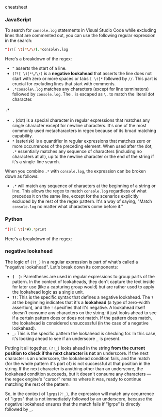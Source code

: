 cheatsheet 



### JavaScript

To search for `console.log` statements in Visual Studio Code while excluding lines that are commented out, you can use the following regular expression in the search:

```bash
^(?![ \t]*\/\/).*console\.log
```

Here's a breakdown of the regex:

- `^` asserts the start of a line.
- `(?![ \t]*\/\/)` is a **negative lookahead** that asserts the line does not start with zero or more spaces or tabs `[ \t]*` followed by `//`. This part is crucial for excluding lines that start with comments.
- `.*console\.log` matches any characters (except for line terminators) followed by `console.log`. The `.` is escaped as `\.` to match the literal dot character.

#### `.*`

- `.` (dot) is a special character in regular expressions that matches any single character except for newline characters. It's one of the most commonly used metacharacters in regex because of its broad matching capability.
- `*` (asterisk) is a quantifier in regular expressions that matches zero or more occurrences of the preceding element. When used after the dot, `.*` essentially matches any sequence of characters (including no characters at all), up to the newline character or the end of the string if it's a single-line search.

When you combine `.*` with `console.log`, the expression can be broken down as follows:

- `.*` will match any sequence of characters at the beginning of a string or line. This allows the regex to match `console.log` regardless of what precedes it on the same line, except for the scenarios explicitly excluded by the rest of the regex pattern. It's a way of saying, "Match `console.log` no matter what characters come before it."



### Python 

```bash
^(?![ \t]*#).*print
```

Here's a breakdown of the regex:



### negative lookahead



The logic of `(?!_)` in a regular expression is part of what's called a "negative lookahead". Let's break down its components:

- **`(  )`**: Parentheses are used in regular expressions to group parts of the pattern. In the context of lookaheads, they don't capture the text inside for later use (like a capturing group would) but are rather used to apply the lookahead logic as a single unit.
- **`?!`**: This is the specific syntax that defines a negative lookahead. The `?` at the beginning indicates that it's a **lookahead** (a type of zero-width assertion), and the `!` specifies that it's negative. A lookahead itself doesn't consume any characters on the string; it just looks ahead to see if a certain pattern does or does not match. If the pattern does match, the lookahead is considered unsuccessful (in the case of a negative lookahead).
- **`_`**: This is the specific pattern the lookahead is checking for. In this case, it's looking ahead to see if an underscore `_` is present.

Putting it all together, `(?!_)` looks ahead in the string **from the current position to check if the next character is not** an underscore. If the next character is an underscore, the lookahead condition fails, and the match (for the whole pattern it's part of) is not successful at that position in the string. If the next character is anything other than an underscore, the lookahead condition succeeds, but it doesn't consume any characters — the regex engine's "cursor" remains where it was, ready to continue matching the rest of the pattern.

So, in the context of `lgrps(?!_)`, the expression will match any occurrence of "lgrps" that is not immediately followed by an underscore, because the negative lookahead ensures that the match fails if "lgrps" is directly followed by `_`.
